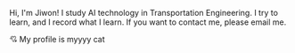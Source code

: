 Hi, I'm Jiwon!
I study AI technology in Transportation Engineering. I try to learn, and I record what I learn.
If you want to contact me, please email me.


💘 My profile is myyyy cat
